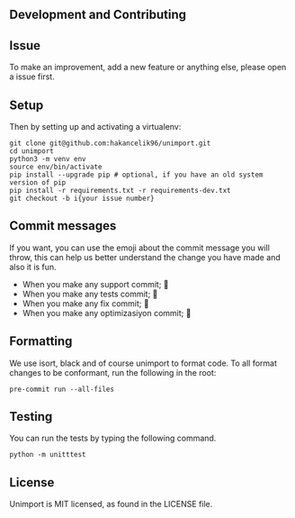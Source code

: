 ## Development and Contributing

## Issue

To make an improvement, add a new feature or anything else, please open a issue first.

## Setup

Then by setting up and activating a virtualenv:

```
git clone git@github.com:hakancelik96/unimport.git
cd unimport
python3 -m venv env
source env/bin/activate
pip install --upgrade pip # optional, if you have an old system version of pip
pip install -r requirements.txt -r requirements-dev.txt
git checkout -b i{your issue number}
```

## Commit messages

If you want, you can use the emoji about the commit message you will throw, this can
help us better understand the change you have made and also it is fun.

- When you make any support commit; 💪
- When you make any tests commit; 🧪
- When you make any fix commit; 🐞
- When you make any optimizasiyon commit; 💊

## Formatting

We use isort, black and of course unimport to format code. To all format changes to be
conformant, run the following in the root:

```
pre-commit run --all-files
```

## Testing

You can run the tests by typing the following command.

```
python -m unitttest
```

## License

Unimport is MIT licensed, as found in the LICENSE file.
